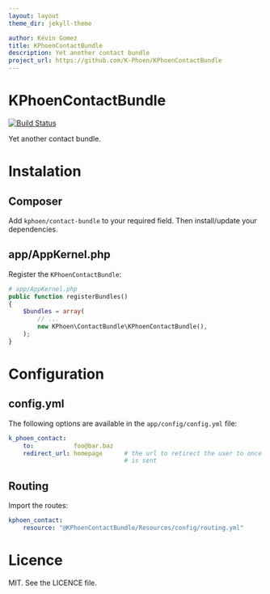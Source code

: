 ```yaml
---
layout: layout
theme_dir: jekyll-theme

author: Kévin Gomez
title: KPhoenContactBundle
description: Yet another contact bundle
project_url: https://github.com/K-Phoen/KPhoenContactBundle
---
```


KPhoenContactBundle
===================

[![Build Status](https://travis-ci.org/K-Phoen/KPhoenContactBundle.png?branch=master)](https://travis-ci.org/K-Phoen/KPhoenContactBundle)

Yet another contact bundle.

Instalation
===========

## Composer

Add `kphoen/contact-bundle` to your required field. Then install/update your
dependencies.

## app/AppKernel.php

Register the `KPhoenContactBundle`:

```php
# app/AppKernel.php
public function registerBundles()
{
    $bundles = array(
        // ...
        new KPhoen\ContactBundle\KPhoenContactBundle(),
    );
}
```

Configuration
=============

## config.yml

The following options are available in the `app/config/config.yml` file:

```yaml
k_phoen_contact:
    to:           foo@bar.baz
    redirect_url: homepage      # the url to retirect the user to once the mail
                                # is sent
```

## Routing

Import the routes:

```yaml
kphoen_contact:
    resource: "@KPhoenContactBundle/Resources/config/routing.yml"
```

Licence
=======

MIT. See the LICENCE file.

